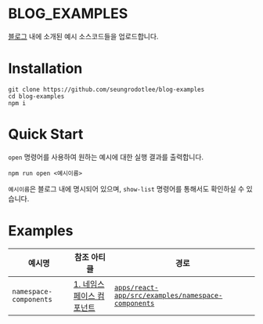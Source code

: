 # BLOG\_EXAMPLES

[블로그](https://velog.io/@seungrodotlee/posts) 내에 소개된 예시 소스코드들을 업로드합니다.

# Installation

```shell
git clone https://github.com/seungrodotlee/blog-examples
cd blog-examples
npm i
```

# Quick Start

`open` 명령어를 사용하여 원하는 예시에 대한 실행 결과를 출력합니다.

```shell
npm run open <예시이름>
```

`예시이름`은 블로그 내에 명시되어 있으며, `show-list` 명령어를 통해서도 확인하실 수 있습니다.

# Examples

| 예시명                    | 참조 아티클                                                                 | 경로                                                                                                     |
| ---------------------- | ---------------------------------------------------------------------- | ------------------------------------------------------------------------------------------------------ |
| `namespace-components` | [1. 네임스페이스 컴포넌트](https://velog.io/@seungrodotlee/namespace-components) | [`apps/react-app/src/examples/namespace-components`](apps/react-app/src/examples/namespace-components) |

